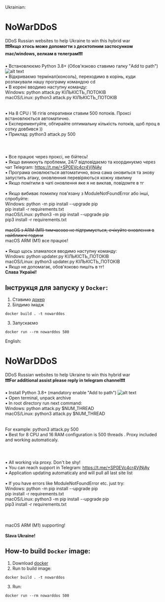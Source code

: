 
<b1>Ukrainian:</b1> 
# NoWarDDoS
DDoS Russian websites to help Ukraine to win this hybrid war
<br />
**❗️❗️❗️Якщо хтось може допомогти з десктопним застосунком mac/windows, велкам в телеграм❗️❗️❗️**
<br />
<br />▪ Встановлюємо Python 3.8+ (Обов'язково ставимо галку "Add to path")
![alt text](https://miro.medium.com/max/1344/0*7nOyowsPsGI19pZT.png)
<br />▪ Відкриваємо термінал(консоль), переходимо в корінь, куди розпакували нашу програму командою cd
<br />▪ В корені вводимо наступну команду: 
<br />  Windows: python attack.py КІЛЬКІСТЬ_ПОТОКІВ
<br />  macOS/Linux: python3 attack.py КІЛЬКІСТЬ_ПОТОКІВ
<br />  
<br />▪ На 8 CPU і 16 гігів оперативки ставим 500 потоків. Проксі встановлюється автоматично. 
<br />▪ Експерементуйте, обтирайте оптимальну кількість потоків, щоб проц в сотку довбився ))
<br />▪ Приклад: python3 attack.py 500
<br />
#
<br />▪ Все працює через проксі, не бійтесь!
<br />▪ Якщо виникнуть проблеми, 24/7 відповідаємо та координуємо через чат Telegram: https://t.me/+SP0EVc4cr4VjNjAy
<br />▪ Програма оновлюється автоматично, вона сама оновиться та знову запустить атаку, оновленния перевіряються кожну хвилину
<br />▪ Якщо помітили в чаті оновлення яке я не виклав, повідомте в тг
<br />
<br />▪ Якщо вибиває помилку пов'язану з ModuleNotFoundError aбо інші, спробуйте:
<br />    Windows: python -m pip install --upgrade pip
<br />             pip install -r requirements.txt
<br />    macOS/Linux: python3 -m pip install --upgrade pip
<br />                 pip3 install -r requirements.txt
<br />
<br />    ~~macOS з ARM (M1) тимчасово не підтримується, очікуйте оновлення в найближчі години~~
<br />    macOS ARM (M1) все працює!
<br />
<br />▪ Якщо щось зламалося вводимо наступну команду:
<br />  Windows: python updater.py КІЛЬКІСТЬ_ПОТОКІВ
<br />  macOS/Linux: python3 updater.py КІЛЬКІСТЬ_ПОТОКІВ
<br />▪ Якщо не допомагає, обов'язково пишіть в тг!
<br />**Слава Україні!**

## Інструкця для запуску у `Docker`:
1. Ставимо [докер](https://www.docker.com/)
2. Білдимо імадж
```shell
docker build . -t nowarddos
```
3. Запускаємо
```shell
docker run --rm nowarddos 500
```


<b1>English:</b1> 


# NoWarDDoS
DDoS Russian websites to help Ukraine to win this hybrid war
<br />
**❗️❗️❗️For additional assist please reply in telegram channel❗️❗️❗️**
<br />
<br />▪ Install Python 3.8+ (mandatory enable "Add to path")
![alt text](https://miro.medium.com/max/1344/0*7nOyowsPsGI19pZT.png)
<br />▪ Open terminal, unpack archive
<br />▪ In root directory run next command: 
<br />  Windows: python attack.py $NUM_THREAD
<br />  macOS/Linux: python3 attack.py $NUM_THREAD
<br />  
<br />  For example: python3 attack.py 500
<br />▪ Best for 8 CPU and 16 RAM configuration is 500 threads . Proxy included and working automaticaly. 
<br />
#
<br />▪ All working via proxy. Don't be shy!
<br />▪ You can reach support in Telegram: https://t.me/+SP0EVc4cr4VjNjAy
<br />▪ Application updating automaticaly and will pull all last site list
<br />
<br />▪ If you have errors like ModuleNotFoundError etc. just try:
<br />    Windows: python -m pip install --upgrade pip
<br />             pip install -r requirements.txt
<br />    macOS/Linux: python3 -m pip install --upgrade pip
<br />                 pip3 install -r requirements.txt
<br />
<br />  
<br />    macOS ARM (M1) supporting!
<br />
<br />**Slava Ukraine!**

## How-to build `Docker` image:
1. Download [docker](https://www.docker.com/)
2. Run to build image: 
```shell
docker build . -t nowarddos
```
3. Run:
```shell
docker run --rm nowarddos 500
```
